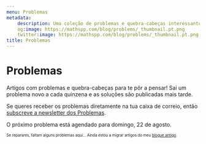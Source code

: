 ```yaml
---
menu: Problemas
metadata:
    description: Uma coleção de problemas e quebra-cabeças interessantes, com um problema novo a cada quinze dias.
    og:image: https://mathspp.com/blog/problems/_thumbnail.pt.png
    twitter:image: https://mathspp.com/blog/problems/_thumbnail.pt.png
title: Problemas
---
```


# Problemas

Artigos com problemas e quebra-cabeças para te pôr a pensar! Sai um problema novo a cada quinzena e as soluções são publicadas mais tarde.

Se queres receber os problemas diretamente na tua caixa de correio, então [subscreve a newsletter dos Problemas](https://mathspp.com/subscribe).

O próximo problema está agendado para domingo, 22 de agosto.

<sub><sup>Se reparares, faltam alguns problemas aqui... Ainda estou a migrar artigos do meu [blogue antigo](http://mathspp.blogspot.com).</sup></sub>
